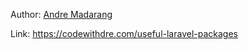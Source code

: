 Author: [Andre Madarang](People/Andre%20Madarang.md)

Link: https://codewithdre.com/useful-laravel-packages